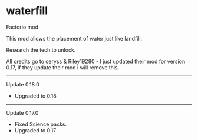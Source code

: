 # waterfill

Factorio mod
 
This mod allows the placement of water just like landfill.

Research the tech to unlock.

All credits go to ceryss & Riley19280 - I just updated their mod for version 0.17, if they update their mod i will remove this.

-----------
Update 0.18.0 
- Upgraded to 0.18
-----------
Update 0.17.0 
- Fixed Science packs.
- Upgraded to 0.17
